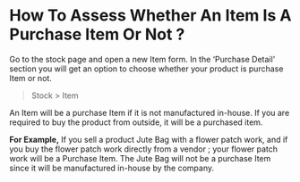 # How To Assess Whether An Item Is A Purchase Item Or Not ? 

Go to the stock page and open a new Item form. In the ‘Purchase Detail’ section you will get an option to choose whether your product is purchase Item or not.

> Stock > Item

An Item will be a purchase Item if it is not manufactured in-house. If you are required to buy the product from outside, it will be a purchased item.

__For Example,__ If you sell a product Jute Bag with a  flower patch work, and if you buy the flower patch work directly from a vendor ; your flower patch work will be a Purchase Item. The Jute Bag will not be a purchase Item since it will be manufactured in-house by the company.
 